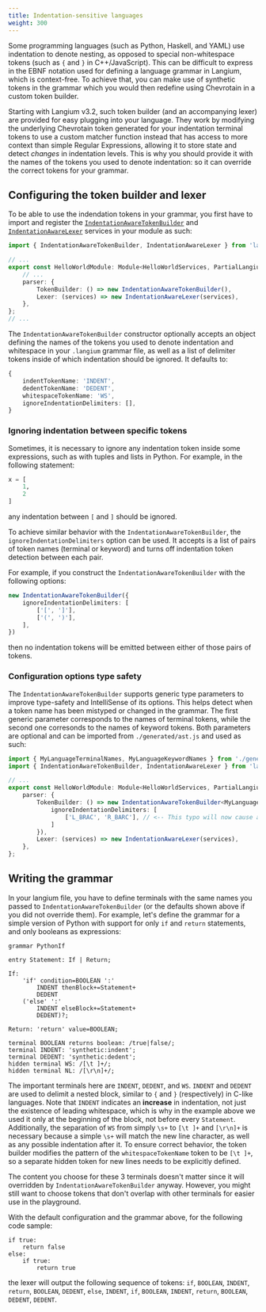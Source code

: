 ```yaml
---
title: Indentation-sensitive languages
weight: 300
---
```


Some programming languages (such as Python, Haskell, and YAML) use indentation to denote nesting, as opposed to special non-whitespace tokens (such as `{` and `}` in C++/JavaScript).
This can be difficult to express in the EBNF notation used for defining a language grammar in Langium, which is context-free.
To achieve that, you can make use of synthetic tokens in the grammar which you would then redefine using Chevrotain in a custom token builder.

Starting with Langium v3.2, such token builder (and an accompanying lexer) are provided for easy plugging into your language.
They work by modifying the underlying Chevrotain token generated for your indentation terminal tokens to use a custom matcher function instead that has access to more context than simple Regular Expressions, allowing it to store state and detect _changes_ in indentation levels. This is why you should provide it with the names of the tokens you used to denote indentation: so it can override the correct tokens for your grammar.

## Configuring the token builder and lexer

To be able to use the indendation tokens in your grammar, you first have to import and register the [`IndentationAwareTokenBuilder`](https://github.com/eclipse-langium/langium/blob/bfca81f9e2411dd25a73f6b2711470e2c33788ed/packages/langium/src/parser/indentation-aware.ts#L78)
and [`IndentationAwareLexer`](https://github.com/eclipse-langium/langium/blob/bfca81f9e2411dd25a73f6b2711470e2c33788ed/packages/langium/src/parser/indentation-aware.ts#L358)
services in your module as such:

```ts
import { IndentationAwareTokenBuilder, IndentationAwareLexer } from 'langium';

// ...
export const HelloWorldModule: Module<HelloWorldServices, PartialLangiumServices & HelloWorldAddedServices> = {
    // ...
    parser: {
        TokenBuilder: () => new IndentationAwareTokenBuilder(),
        Lexer: (services) => new IndentationAwareLexer(services),
    },
};
// ...
```

The `IndentationAwareTokenBuilder` constructor optionally accepts an object defining the names of the tokens you used to denote indentation and whitespace in your `.langium` grammar file, as well as a list of delimiter tokens inside of which indentation should be ignored. It defaults to:
```ts
{
    indentTokenName: 'INDENT',
    dedentTokenName: 'DEDENT',
    whitespaceTokenName: 'WS',
    ignoreIndentationDelimiters: [],
}
```

### Ignoring indentation between specific tokens

Sometimes, it is necessary to ignore any indentation token inside some expressions, such as with tuples and lists in Python. For example, in the following statement:
```python
x = [
    1,
    2
]
```
any indentation between `[` and `]` should be ignored.

To achieve similar behavior with the `IndentationAwareTokenBuilder`, the `ignoreIndentationDelimiters` option can be used.
It accepts is a list of pairs of token names (terminal or keyword) and turns off indentation token detection between each pair.

For example, if you construct the `IndentationAwareTokenBuilder` with the following options:
```ts
new IndentationAwareTokenBuilder({
    ignoreIndentationDelimiters: [
        ['[', ']'],
        ['(', ')'],
    ],
})
```
then no indentation tokens will be emitted between either of those pairs of tokens.

### Configuration options type safety

The `IndentationAwareTokenBuilder` supports generic type parameters to improve type-safety and IntelliSense of its options.
This helps detect when a token name has been mistyped or changed in the grammar.
The first generic parameter corresponds to the names of terminal tokens, while the second one corresonds to the names of keyword tokens.
Both parameters are optional and can be imported from `./generated/ast.js` and used as such:

```ts
import { MyLanguageTerminalNames, MyLanguageKeywordNames } from './generated/ast.js';
import { IndentationAwareTokenBuilder, IndentationAwareLexer } from 'langium';

// ...
export const HelloWorldModule: Module<HelloWorldServices, PartialLangiumServices & HelloWorldAddedServices> = {
    parser: {
        TokenBuilder: () => new IndentationAwareTokenBuilder<MyLanguageTerminalNames, MyLanguageKeywordNames>({
            ignoreIndentationDelimiters: [
                ['L_BRAC', 'R_BARC'], // <-- This typo will now cause a TypeScript error
            ]
        }),
        Lexer: (services) => new IndentationAwareLexer(services),
    },
};
```

## Writing the grammar

In your langium file, you have to define terminals with the same names you passed to `IndentationAwareTokenBuilder` (or the defaults shown above if you did not override them).
For example, let's define the grammar for a simple version of Python with support for only `if` and `return` statements, and only booleans as expressions:

```langium
grammar PythonIf

entry Statement: If | Return;

If:
    'if' condition=BOOLEAN ':'
        INDENT thenBlock+=Statement+
        DEDENT
    ('else' ':'
        INDENT elseBlock+=Statement+
        DEDENT)?;

Return: 'return' value=BOOLEAN;

terminal BOOLEAN returns boolean: /true|false/;
terminal INDENT: 'synthetic:indent';
terminal DEDENT: 'synthetic:dedent';
hidden terminal WS: /[\t ]+/;
hidden terminal NL: /[\r\n]+/;
```

The important terminals here are `INDENT`, `DEDENT`, and `WS`.
`INDENT` and `DEDENT` are used to delimit a nested block, similar to `{` and `}` (respectively) in C-like languages.
Note that `INDENT` indicates an **increase** in indentation, not just the existence of leading whitespace, which is why in the example above we used it only at the beginning of the block, not before every `Statement`.
Additionally, the separation of `WS` from simply `\s+` to `[\t ]+` and `[\r\n]+` is necessary because a simple `\s+` will match the new line character, as well as any possible indentation after it. To ensure correct behavior, the token builder modifies the pattern of the `whitespaceTokenName` token to be `[\t ]+`, so a separate hidden token for new lines needs to be explicitly defined.

The content you choose for these 3 terminals doesn't matter since it will overridden by `IndentationAwareTokenBuilder` anyway. However, you might still want to choose tokens that don't overlap with other terminals for easier use in the playground.

With the default configuration and the grammar above, for the following code sample:
```
if true:
    return false
else:
    if true:
        return true
```

the lexer will output the following sequence of tokens: `if`, `BOOLEAN`, `INDENT`, `return`, `BOOLEAN`, `DEDENT`, `else`, `INDENT`, `if`, `BOOLEAN`, `INDENT`, `return`, `BOOLEAN`, `DEDENT`, `DEDENT`.
